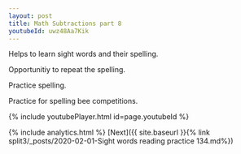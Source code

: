 ```yaml
---
layout: post
title: Math Subtractions part 8
youtubeId: uwz48Aa7Kik
---
```

 
 
Helps to learn sight words and their spelling.

Opportunitiy to repeat the spelling. 

Practice spelling. 
 
Practice for spelling bee competitions. 
 
{% include youtubePlayer.html id=page.youtubeId %}
 
 
{% include analytics.html %} 
[Next]({{ site.baseurl }}{% link  split3/_posts/2020-02-01-Sight words reading practice 134.md%})
 
